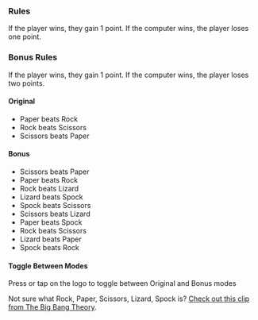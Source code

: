 ### Rules

If the player wins, they gain 1 point. If the computer wins, the player loses one point.

### Bonus Rules
If the player wins, they gain 1 point. If the computer wins, the player loses two points.


#### Original

- Paper beats Rock
- Rock beats Scissors
- Scissors beats Paper

#### Bonus

- Scissors beats Paper
- Paper beats Rock
- Rock beats Lizard
- Lizard beats Spock
- Spock beats Scissors
- Scissors beats Lizard
- Paper beats Spock
- Rock beats Scissors
- Lizard beats Paper
- Spock beats Rock

#### Toggle Between Modes
Press or tap on the logo to toggle between Original and Bonus modes


Not sure what Rock, Paper, Scissors, Lizard, Spock is? [Check out this clip from The Big Bang Theory](https://www.youtube.com/watch?v=iSHPVCBsnLw).